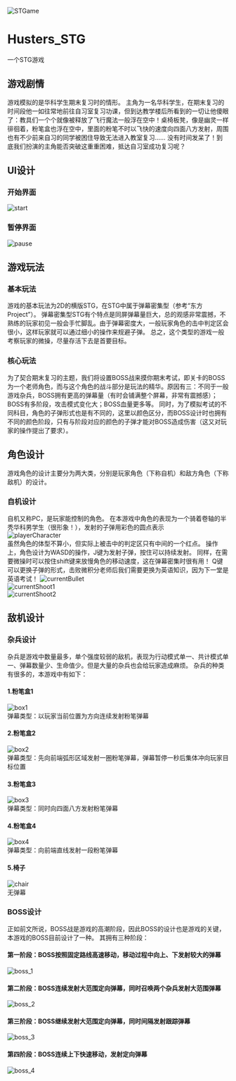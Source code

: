 ![STGame](https://github.com/leonardozcm/Husters_STG/blob/master/img/boss4.gif)  
# Husters_STG
一个STG游戏
  
## 游戏剧情
游戏模拟的是华科学生期末复习时的情形。
主角为一名华科学生，在期末复习的时间段他一如往常地前往自习室复习功课，但到达教学楼后所看到的一切让他傻眼了：教具们一个个就像被释放了飞行魔法一般浮在空中！桌椅板凳，像是幽灵一样徘徊着，粉笔盒也浮在空中，里面的粉笔不时以飞快的速度向四面八方发射，周围也有不少前来自习的同学被困住导致无法进入教室复习……
没有时间发呆了！到底我们扮演的主角能否突破这重重困难，抵达自习室成功复习呢？

## UI设计
### 开始界面
![start](https://github.com/jnnwng/Husters_STG/blob/master/img/s.png)  
### 暂停界面
![pause](https://github.com/jnnwng/Husters_STG/blob/master/img/p.png)  


## 游戏玩法
### 基本玩法
游戏的基本玩法为2D的横版STG，在STG中属于弹幕密集型（参考“东方Project”）。
弹幕密集型STG有个特点是同屏弹幕量巨大，总的观感非常震撼，不熟练的玩家初见一般会手忙脚乱。由于弹幕密度大，一般玩家角色的击中判定区会很小，这样玩家就可以通过细小的操作来规避子弹。
总之，这个类型的游戏一般考察玩家的微操，尽量存活下去是首要目标。
### 核心玩法
为了契合期末复习的主题，我们将设置BOSS战来摸你期末考试，即关卡的BOSS为一个老师角色，而与这个角色的战斗部分是玩法的精华。原因有三：不同于一般游戏杂兵，BOSS拥有更高的弹幕量（有时会铺满整个屏幕，非常有震撼感）；BOSS有多阶段，攻击模式变化大；BOSS血量更多等。
同时，为了模拟考试的不同科目，角色的子弹形式也是有不同的，这里以颜色区分，而BOSS设计时也拥有不同的颜色阶段，只有与阶段对应的颜色的子弹才能对BOSS造成伤害（这又对玩家的操作提出了要求）。

## 角色设计
游戏角色的设计主要分为两大类，分别是玩家角色（下称自机）和敌方角色（下称敌机）的设计。
### 自机设计
自机又称PC，是玩家能控制的角色。
在本游戏中角色的表现为一个骑着卷轴的半秃华科男学生（很形象！），发射的子弹用彩色的圆点表示  
![playerCharacter](https://github.com/jnnwng/Husters_STG/blob/master/img/self.png)  
虽然角色的体型不算小，但实际上被击中的判定区只有中间的一个红点。
操作上，角色设计为WASD的操作，J键为发射子弹，按住可以持续发射。
同样，在需要微操时可以按住shift键来放慢角色的移动速度，这在弹幕密集时很有用！
Q键可以更换子弹的形式，击败微积分老师后我们需要更换为英语知识，因为下一堂是英语考试！
![currentBullet](https://github.com/jnnwng/Husters_STG/blob/master/img/nb.png)  
![currentShoot1](https://github.com/jnnwng/Husters_STG/blob/master/img/shoot_1.png)  
![currentShoot2](https://github.com/jnnwng/Husters_STG/blob/master/img/shoot_2.png)

## 敌机设计
### 杂兵设计
杂兵是游戏中数量最多，单个强度较弱的敌机，表现为行动模式单一、共计模式单一、弹幕数量少、生命值少。但是大量的杂兵也会给玩家造成麻烦。
杂兵的种类有很多的，本游戏中有如下：
#### 1.粉笔盒1  
![box1](https://github.com/jnnwng/Husters_STG/blob/master/img/b_2.png)  
弹幕类型：以玩家当前位置为方向连续发射粉笔弹幕
#### 2.粉笔盒2  
![box2](https://github.com/jnnwng/Husters_STG/blob/master/img/b_1.png)  
弹幕类型：先向前端弧形区域发射一圈粉笔弹幕，弹幕暂停一秒后集体冲向玩家目标位置
#### 3.粉笔盒3  
![box3](https://github.com/jnnwng/Husters_STG/blob/master/img/b_3.png)  
弹幕类型：同时向四面八方发射粉笔弹幕
#### 4.粉笔盒4
![box4](https://github.com/jnnwng/Husters_STG/blob/master/img/b_4.png)  
弹幕类型：向前端直线发射一段粉笔弹幕
#### 5.椅子  
![chair](https://github.com/jnnwng/Husters_STG/blob/master/img/c.png)  
无弹幕
### BOSS设计
正如前文所说，BOSS战是游戏的高潮阶段，因此BOSS的设计也是游戏的关键，本游戏的BOSS目前设计了一种。
其拥有三种阶段：
#### 第一阶段：BOSS按照固定路线高速移动，移动过程中向上、下发射较大的弹幕
![boss_1](https://github.com/leonardozcm/Husters_STG/blob/master/img/boss_1.png)  
#### 第二阶段：BOSS连续发射大范围定向弹幕，同时召唤两个杂兵发射大范围弹幕
![boss_2](https://github.com/leonardozcm/Husters_STG/blob/master/img/boss_2.png)  
#### 第三阶段：BOSS继续发射大范围定向弹幕，同时间隔发射跟踪弹幕
![boss_3](https://github.com/leonardozcm/Husters_STG/blob/master/img/boss_3.png)  
#### 第四阶段：BOSS连续上下快速移动，发射定向弹幕
![boss_4](https://github.com/leonardozcm/Husters_STG/blob/master/img/boss_4.png)  
